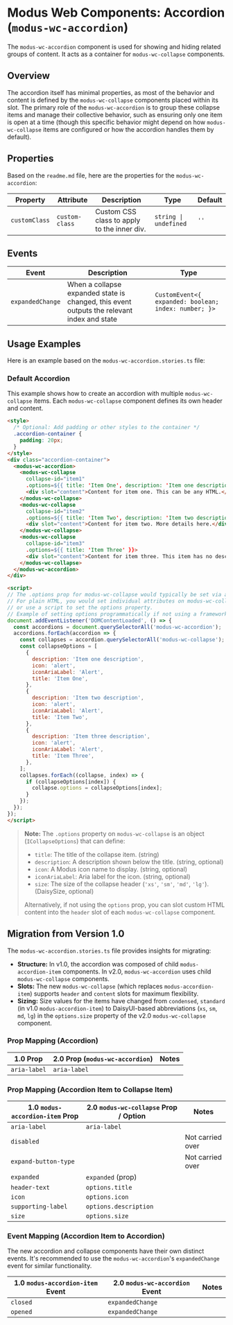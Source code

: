 # Modus Web Components: Accordion (`modus-wc-accordion`)

The `modus-wc-accordion` component is used for showing and hiding related groups of content. It acts as a container for `modus-wc-collapse` components.

## Overview

The accordion itself has minimal properties, as most of the behavior and content is defined by the `modus-wc-collapse` components placed within its slot. The primary role of the `modus-wc-accordion` is to group these collapse items and manage their collective behavior, such as ensuring only one item is open at a time (though this specific behavior might depend on how `modus-wc-collapse` items are configured or how the accordion handles them by default).

## Properties

Based on the `readme.md` file, here are the properties for the `modus-wc-accordion`:

| Property      | Attribute      | Description                                 | Type                  | Default |
| ------------- | -------------- | ------------------------------------------- | --------------------- | ------- |
| `customClass` | `custom-class` | Custom CSS class to apply to the inner div. | `string \| undefined` | `''`    |

## Events

| Event            | Description                                                                                | Type                                                 |
| ---------------- | ------------------------------------------------------------------------------------------ | ---------------------------------------------------- |
| `expandedChange` | When a collapse expanded state is changed, this event outputs the relevant index and state | `CustomEvent<{ expanded: boolean; index: number; }>` |

## Usage Examples

Here is an example based on the `modus-wc-accordion.stories.ts` file:

### Default Accordion

This example shows how to create an accordion with multiple `modus-wc-collapse` items. Each `modus-wc-collapse` component defines its own header and content.

```html
<style>
  /* Optional: Add padding or other styles to the container */
  .accordion-container {
    padding: 20px;
  }
</style>
<div class="accordion-container">
  <modus-wc-accordion>
    <modus-wc-collapse
      collapse-id="item1"
      .options=${{ title: 'Item One', description: 'Item one description', icon: 'alert', iconAriaLabel: 'Alert' }}>
      <div slot="content">Content for item one. This can be any HTML.</div>
    </modus-wc-collapse>
    <modus-wc-collapse
      collapse-id="item2"
      .options=${{ title: 'Item Two', description: 'Item two description', icon: 'help', iconAriaLabel: 'Help' }}>
      <div slot="content">Content for item two. More details here.</div>
    </modus-wc-collapse>
    <modus-wc-collapse
      collapse-id="item3"
      .options=${{ title: 'Item Three' }}>
      <div slot="content">Content for item three. This item has no description or icon by default.</div>
    </modus-wc-collapse>
  </modus-wc-accordion>
</div>

<script>
// The .options prop for modus-wc-collapse would typically be set via a JavaScript framework.
// For plain HTML, you would set individual attributes on modus-wc-collapse instead,
// or use a script to set the options property.
// Example of setting options programmatically if not using a framework:
document.addEventListener('DOMContentLoaded', () => {
  const accordions = document.querySelectorAll('modus-wc-accordion');
  accordions.forEach(accordion => {
    const collapses = accordion.querySelectorAll('modus-wc-collapse');
    const collapseOptions = [
      {
        description: 'Item one description',
        icon: 'alert',
        iconAriaLabel: 'Alert',
        title: 'Item One',
      },
      {
        description: 'Item two description',
        icon: 'alert',
        iconAriaLabel: 'Alert',
        title: 'Item Two',
      },
      {
        description: 'Item three description',
        icon: 'alert',
        iconAriaLabel: 'Alert',
        title: 'Item Three',
      },
    ];
    collapses.forEach((collapse, index) => {
      if (collapseOptions[index]) {
        collapse.options = collapseOptions[index];
      }
    });
  });
});
</script>
```

> **Note:** The `.options` property on `modus-wc-collapse` is an object (`ICollapseOptions`) that can define:
>
> - `title`: The title of the collapse item. (string)
> - `description`: A description shown below the title. (string, optional)
> - `icon`: A Modus icon name to display. (string, optional)
> - `iconAriaLabel`: Aria label for the icon. (string, optional)
> - `size`: The size of the collapse header (`'xs'`, `'sm'`, `'md'`, `'lg'`). (DaisySize, optional)
>
> Alternatively, if not using the `options` prop, you can slot custom HTML content into the `header` slot of each `modus-wc-collapse` component.

## Migration from Version 1.0

The `modus-wc-accordion.stories.ts` file provides insights for migrating:

- **Structure:** In v1.0, the accordion was composed of child `modus-accordion-item` components. In v2.0, `modus-wc-accordion` uses child `modus-wc-collapse` components.
- **Slots:** The new `modus-wc-collapse` (which replaces `modus-accordion-item`) supports `header` and `content` slots for maximum flexibility.
- **Sizing:** Size values for the items have changed from `condensed`, `standard` (in v1.0 `modus-accordion-item`) to DaisyUI-based abbreviations (`xs`, `sm`, `md`, `lg`) in the `options.size` property of the v2.0 `modus-wc-collapse` component.

### Prop Mapping (Accordion)

| 1.0 Prop     | 2.0 Prop (`modus-wc-accordion`) | Notes |
| ------------ | ------------------------------- | ----- |
| `aria-label` | `aria-label`                    |       |

### Prop Mapping (Accordion Item to Collapse Item)

| 1.0 `modus-accordion-item` Prop | 2.0 `modus-wc-collapse` Prop / Option | Notes            |
| ------------------------------- | ------------------------------------- | ---------------- |
| `aria-label`                    | `aria-label`                          |                  |
| `disabled`                      |                                       | Not carried over |
| `expand-button-type`            |                                       | Not carried over |
| `expanded`                      | `expanded` (prop)                     |                  |
| `header-text`                   | `options.title`                       |                  |
| `icon`                          | `options.icon`                        |                  |
| `supporting-label`              | `options.description`                 |                  |
| `size`                          | `options.size`                        |                  |

### Event Mapping (Accordion Item to Accordion)

The new accordion and collapse components have their own distinct events. It's recommended to use the `modus-wc-accordion`'s `expandedChange` event for similar functionality.

| 1.0 `modus-accordion-item` Event | 2.0 `modus-wc-accordion` Event | Notes |
| -------------------------------- | ------------------------------ | ----- |
| `closed`                         | `expandedChange`               |       |
| `opened`                         | `expandedChange`               |       |
